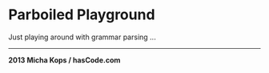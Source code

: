 # Parboiled Playground

Just playing around with grammar parsing ...

----

**2013 Micha Kops / hasCode.com**
